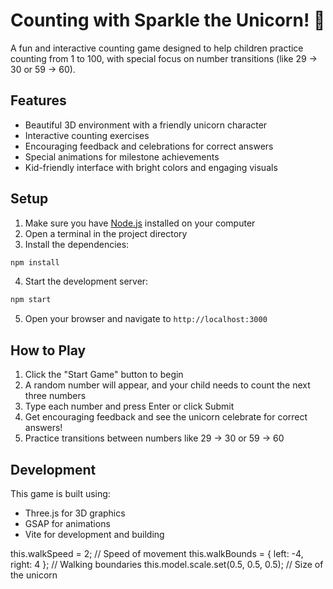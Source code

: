 # Counting with Sparkle the Unicorn! 🦄

A fun and interactive counting game designed to help children practice counting from 1 to 100, with special focus on number transitions (like 29 -> 30 or 59 -> 60).

## Features

- Beautiful 3D environment with a friendly unicorn character
- Interactive counting exercises
- Encouraging feedback and celebrations for correct answers
- Special animations for milestone achievements
- Kid-friendly interface with bright colors and engaging visuals

## Setup

1. Make sure you have [Node.js](https://nodejs.org/) installed on your computer
2. Open a terminal in the project directory
3. Install the dependencies:
```bash
npm install
```
4. Start the development server:
```bash
npm start
```
5. Open your browser and navigate to `http://localhost:3000`

## How to Play

1. Click the "Start Game" button to begin
2. A random number will appear, and your child needs to count the next three numbers
3. Type each number and press Enter or click Submit
4. Get encouraging feedback and see the unicorn celebrate for correct answers!
5. Practice transitions between numbers like 29 -> 30 or 59 -> 60

## Development

This game is built using:
- Three.js for 3D graphics
- GSAP for animations
- Vite for development and building 

this.walkSpeed = 2; // Speed of movement
this.walkBounds = { left: -4, right: 4 }; // Walking boundaries
this.model.scale.set(0.5, 0.5, 0.5); // Size of the unicorn 